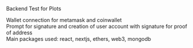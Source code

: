 Backend Test for Plots

Wallet connection for metamask and coinwallet </br>
Prompt for signature and creation of user account with signature for proof of address </br>
Main packages used: react, nextjs, ethers, web3, mongodb </br>
